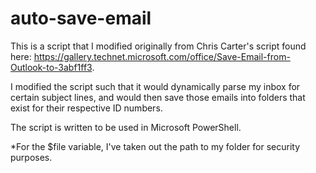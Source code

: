 # auto-save-email

This is a script that I modified originally from Chris Carter's script found here: https://gallery.technet.microsoft.com/office/Save-Email-from-Outlook-to-3abf1ff3.

I modified the script such that it would dynamically parse my inbox for certain subject lines, and would then save those 
emails into folders that exist for their respective ID numbers.

The script is written to be used in Microsoft PowerShell. 

*For the $file variable, I've taken out the path to my folder for security purposes.
